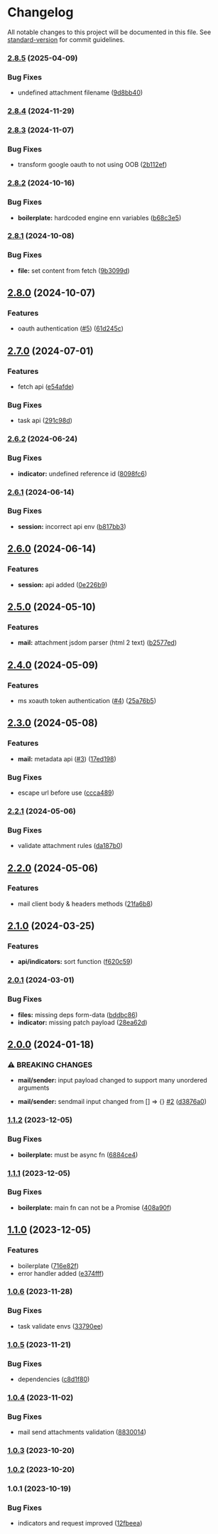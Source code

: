 # Changelog

All notable changes to this project will be documented in this file. See [standard-version](https://github.com/conventional-changelog/standard-version) for commit guidelines.

### [2.8.5](https://github.com/theeye-io-team/theeye-bot-sdk/compare/2.8.4...2.8.5) (2025-04-09)


### Bug Fixes

* undefined attachment filename ([9d8bb40](https://github.com/theeye-io-team/theeye-bot-sdk/commit/9d8bb40bb65a84b7e441b3b660815e0409757e91))

### [2.8.4](https://github.com/theeye-io-team/theeye-bot-sdk/compare/2.8.3...2.8.4) (2024-11-29)

### [2.8.3](https://github.com/theeye-io-team/theeye-bot-sdk/compare/2.8.2...2.8.3) (2024-11-07)


### Bug Fixes

* transform google oauth to not using OOB ([2b112ef](https://github.com/theeye-io-team/theeye-bot-sdk/commit/2b112ef4fb994884c82b619542eec317611540ae))

### [2.8.2](https://github.com/theeye-io-team/theeye-bot-sdk/compare/2.8.1...2.8.2) (2024-10-16)


### Bug Fixes

* **boilerplate:** hardcoded engine enn variables ([b68c3e5](https://github.com/theeye-io-team/theeye-bot-sdk/commit/b68c3e55e1a2f8f13cfa44ad598046c63ef9891d))

### [2.8.1](https://github.com/theeye-io-team/theeye-bot-sdk/compare/2.8.0...2.8.1) (2024-10-08)


### Bug Fixes

* **file:** set content from fetch ([9b3099d](https://github.com/theeye-io-team/theeye-bot-sdk/commit/9b3099dba5183cd0a0e1aa17f246b5bfcffc807f))

## [2.8.0](https://github.com/theeye-io-team/theeye-bot-sdk/compare/2.7.0...2.8.0) (2024-10-07)


### Features

* oauth authentication ([#5](https://github.com/theeye-io-team/theeye-bot-sdk/issues/5)) ([61d245c](https://github.com/theeye-io-team/theeye-bot-sdk/commit/61d245cdfa396ccab409b26305d69c42064f5fa6))

## [2.7.0](https://github.com/theeye-io-team/theeye-bot-sdk/compare/2.6.2...2.7.0) (2024-07-01)


### Features

* fetch api ([e54afde](https://github.com/theeye-io-team/theeye-bot-sdk/commit/e54afde3e1fa1f2529334ff0d72bbacfcbfd9cea))


### Bug Fixes

* task api ([291c98d](https://github.com/theeye-io-team/theeye-bot-sdk/commit/291c98d35bb90dd60fe5ad49cc19b7f413650010))

### [2.6.2](https://github.com/theeye-io-team/theeye-bot-sdk/compare/2.6.1...2.6.2) (2024-06-24)


### Bug Fixes

* **indicator:** undefined reference id ([8098fc6](https://github.com/theeye-io-team/theeye-bot-sdk/commit/8098fc6c9841465df0b7f8b7ce6bcf4d488eaf1f))

### [2.6.1](https://github.com/theeye-io-team/theeye-bot-sdk/compare/2.6.0...2.6.1) (2024-06-14)


### Bug Fixes

* **session:** incorrect api env ([b817bb3](https://github.com/theeye-io-team/theeye-bot-sdk/commit/b817bb3486a6982d2b6e6da4507d1bc906b6081f))

## [2.6.0](https://github.com/theeye-io-team/theeye-bot-sdk/compare/2.5.0...2.6.0) (2024-06-14)


### Features

* **session:** api added ([0e226b9](https://github.com/theeye-io-team/theeye-bot-sdk/commit/0e226b9e6109c0f655a2b5c407929fadf575cb13))

## [2.5.0](https://github.com/theeye-io-team/theeye-bot-sdk/compare/2.4.0...2.5.0) (2024-05-10)


### Features

* **mail:** attachment jsdom parser (html 2 text) ([b2577ed](https://github.com/theeye-io-team/theeye-bot-sdk/commit/b2577ed3e01b3187930ba86d743becd4e83b675c))

## [2.4.0](https://github.com/theeye-io-team/theeye-bot-sdk/compare/2.3.0...2.4.0) (2024-05-09)


### Features

* ms xoauth token authentication ([#4](https://github.com/theeye-io-team/theeye-bot-sdk/issues/4)) ([25a76b5](https://github.com/theeye-io-team/theeye-bot-sdk/commit/25a76b54c1c73dc64119e23881f5524a0374e4b9))

## [2.3.0](https://github.com/theeye-io-team/theeye-bot-sdk/compare/2.2.1...2.3.0) (2024-05-08)


### Features

* **mail:** metadata api ([#3](https://github.com/theeye-io-team/theeye-bot-sdk/issues/3)) ([17ed198](https://github.com/theeye-io-team/theeye-bot-sdk/commit/17ed198c67ad6419d4e037dcace67073db5b2ce8))


### Bug Fixes

* escape url before use ([ccca489](https://github.com/theeye-io-team/theeye-bot-sdk/commit/ccca4897b3ec32bd3cdd402e7fd5e2b4d9212f56))

### [2.2.1](https://github.com/theeye-io-team/theeye-bot-sdk/compare/2.2.0...2.2.1) (2024-05-06)


### Bug Fixes

* validate attachment rules ([da187b0](https://github.com/theeye-io-team/theeye-bot-sdk/commit/da187b03176db1c722e478adb3b2c8912c293131))

## [2.2.0](https://github.com/theeye-io-team/theeye-bot-sdk/compare/2.1.0...2.2.0) (2024-05-06)


### Features

* mail client body & headers  methods ([21fa6b8](https://github.com/theeye-io-team/theeye-bot-sdk/commit/21fa6b8351d9f39a3e36a4393e1352dcec6abc2a))

## [2.1.0](https://github.com/theeye-io-team/theeye-bot-sdk/compare/2.0.1...2.1.0) (2024-03-25)


### Features

* **api/indicators:** sort function ([f620c59](https://github.com/theeye-io-team/theeye-bot-sdk/commit/f620c592439e6030ae567e9ed4005ba071659427))

### [2.0.1](https://github.com/theeye-io-team/theeye-bot-sdk/compare/2.0.0...2.0.1) (2024-03-01)


### Bug Fixes

* **files:** missing deps form-data ([bddbc86](https://github.com/theeye-io-team/theeye-bot-sdk/commit/bddbc865349744a2b9e5a2f4194a197b9e9bbffc))
* **indicator:** missing patch payload ([28ea62d](https://github.com/theeye-io-team/theeye-bot-sdk/commit/28ea62d7b53dbd7cbc5195a55bcd68f9beb4d7e9))

## [2.0.0](https://github.com/theeye-io-team/theeye-bot-sdk/compare/1.1.2...2.0.0) (2024-01-18)


### ⚠ BREAKING CHANGES

* **mail/sender:** input payload changed to support many unordered arguments

* **mail/sender:** sendmail input changed from [] => {} [#2](https://github.com/theeye-io-team/theeye-bot-sdk/issues/2) ([d3876a0](https://github.com/theeye-io-team/theeye-bot-sdk/commit/d3876a046e9a86fcc40c45b19dca59efea06c33a))

### [1.1.2](https://github.com/theeye-io-team/theeye-bot-sdk/compare/1.1.1...1.1.2) (2023-12-05)


### Bug Fixes

* **boilerplate:** must be async fn ([6884ce4](https://github.com/theeye-io-team/theeye-bot-sdk/commit/6884ce455aaa63416b05d0658c803ea5579bd73b))

### [1.1.1](https://github.com/theeye-io-team/theeye-bot-sdk/compare/1.1.0...1.1.1) (2023-12-05)


### Bug Fixes

* **boilerplate:** main fn can not be a Promise ([408a90f](https://github.com/theeye-io-team/theeye-bot-sdk/commit/408a90f6d275c8ae7ca290d1bba89deead2d4121))

## [1.1.0](https://github.com/theeye-io-team/theeye-bot-sdk/compare/1.0.6...1.1.0) (2023-12-05)


### Features

* boilerplate ([716e82f](https://github.com/theeye-io-team/theeye-bot-sdk/commit/716e82f6cc439d299e6d54e87000197524784bdf))
* error handler added ([e374fff](https://github.com/theeye-io-team/theeye-bot-sdk/commit/e374fff8fa8fecc056324eff7db1a5457affd27b))

### [1.0.6](https://github.com/theeye-io-team/theeye-bot-sdk/compare/1.0.5...1.0.6) (2023-11-28)


### Bug Fixes

* task validate envs ([33790ee](https://github.com/theeye-io-team/theeye-bot-sdk/commit/33790ee09d904a38ee56bbaa6df694a627b6ea7f))

### [1.0.5](https://github.com/theeye-io-team/theeye-bot-sdk/compare/1.0.4...1.0.5) (2023-11-21)


### Bug Fixes

* dependencies ([c8d1f80](https://github.com/theeye-io-team/theeye-bot-sdk/commit/c8d1f80e1971cd982d3df4fe4349fbc5884be056))

### [1.0.4](https://github.com/theeye-io-team/theeye-bot-sdk/compare/1.0.3...1.0.4) (2023-11-02)


### Bug Fixes

* mail send attachments validation ([8830014](https://github.com/theeye-io-team/theeye-bot-sdk/commit/8830014369fb4637b2d940e5af41aed6c028399d))

### [1.0.3](https://github.com/theeye-io-team/theeye-bot-sdk/compare/1.0.2...1.0.3) (2023-10-20)

### [1.0.2](https://github.com/theeye-io-team/theeye-bot-sdk/compare/1.0.1...1.0.2) (2023-10-20)

### 1.0.1 (2023-10-19)


### Bug Fixes

* indicators and request improved ([12fbeea](https://github.com/theeye-io-team/theeye-bot-sdk/commit/12fbeea4b911c1cbfde54afa470588ca7353ffca))
